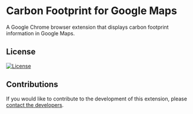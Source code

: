 Carbon Footprint for Google Maps
================================

A Google Chrome browser extension that displays carbon footprint information in Google Maps.


License
-------

[![License](http://i.creativecommons.org/l/by-nc-sa/3.0/88x31.png)](http://creativecommons.org/licenses/by-nc-sa/3.0/deed.en_US)


Contributions
-------------

If you would like to contribute to the development of this extension, please [contact the developers](mailto:info@oiworld.org).